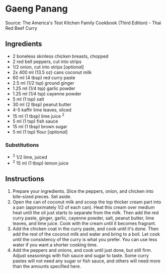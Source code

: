 # Gaeng Panang #

Source: The America's Test Kitchen Family Cookbook (Third Edition) - Thai Red Beef Curry

## Ingredients ##
* 2 boneless skinless chicken breasts, chopped
* 2 red bell peppers, cut into strips
* 1/2 onion, cut into strips [*optional*]
* 2x 400 ml (13.5 oz) cans coconut milk
* 60 ml (4 tbsp) red curry paste
* 2.5 ml (1/2 tsp) ground ginger
* 1.25 ml (1/4 tsp) garlic powder
* 1.25 ml (1/4 tsp) cayenne powder
* 5 ml (1 tsp) salt
* 30 ml (2 tbsp) peanut butter
* 4-5 kaffir lime leaves, sliced
* 15 ml (1 tbsp) lime juice <sup>2</sup>
* 5 ml (1 tsp) fish sauce
* 15 ml (1 tbsp) brown sugar
* 5 ml (1 tsp) flour [*optional*]

### Substitutions ###
* <sup>2</sup> 1/2 lime, juiced
* <sup>2</sup> 15 ml (1 tbsp) lemon juice

## Instructions ##
1. Prepare your ingredients. Slice the peppers, onion, and chicken into bite-sized pieces. Set aside.
1. Open the can of coconut milk and scoop the top thicker cream part into a pan (approximately 1/2 of each can). Heat this cream over medium heat until the oil just starts to separate from the milk. Then add the red curry paste, ginger, garlic, cayenne powder, salt, peanut butter, lime leaves, and lime juice. Cook with the cream until it becomes fragrant.
1. Add the chicken coat in the curry paste, and cook until it's done. Then add the rest of the coconut milk and water and bring to a boil. Let cook until the consistency of the curry is what you prefer. You can use less water if you want a shorter cooking time.
1. Add the peppers and onions, and cook until just done, but still firm. Adjust seasonings with fish sauce and sugar to taste. Some curry pastes will not need any sugar or fish sauce, and others will need more than the amounts specified here.
